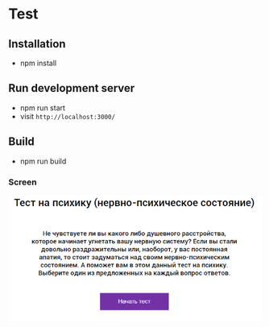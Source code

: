 # Test

## Installation

* npm install 

## Run development server

* npm run start 
* visit `http://localhost:3000/`

## Build

* npm run build 

### Screen
![Image alt](https://github.com/Mark-Tok/test_health/raw/master/screen/screen.png)